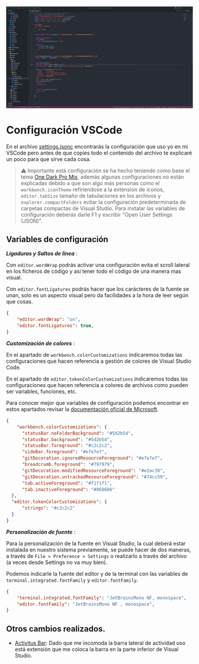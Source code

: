 ![Preview_Theme](./../assets/header_settings_preview.png)

# Configuración VSCode

En el archivo [settings.jsonc](./settings.jsonc) encontrarás la configuración que uso yo en mi VSCode pero antes
de que copies todo el contenido del archivo te explicaré un poco para que sirve cada cosa.

> ⚠️ Importante está configuración se ha hecho teniendo como base el tema [One Dark Pro Mix](https://marketplace.visualstudio.com/items?itemName=zhuangtongfa.Material-theme), además algunas configuraciones no están explicadas debido a que son algo más personas como el `workbench.iconTheme` refiriendose a la extension de iconos, `editor.tabSize` tamaño de tabulaciones en los archivos y `explorer.compactFolders` evitar la configuración predeterminada de carpetas compactas de Visual Studio. Para instalar las variables de configuración deberás darle F1 y escribir "Open User Settings (JSON)".
## Variables de configuración

**_Ligaduras y Saltos de linea_** :

Con `editor.wordWrap` podrás activar una configuración evita el scroll lateral en los ficheros de código y así tener todo el código de una manera mas visual.

Con `editor.fontLigatures` podrás hacer que los carácteres de la fuente se unan, solo es un aspecto visual pero da facilidades a la hora de leer según que cosas.

```json
{
    "editor.wordWrap": "on",
    "editor.fontLigatures": true,
}
```

**_Customización de colores_** :

En el apartado de `workbench.colorCustomizations` indicaremos todas las configuraciones que hacen referencia a gestión de colores de Visual Studio Code.

En el apartado de `editor.tokenColorCustomizations` indicaremos todas las configuraciones que hacen referencia a colores de archivos como pueden ser variables, funciones, etc.

Para conocer mejor que variables de configuración podemos encontrar en estos apartados revisar la [documentación oficial de Microsoft](https://code.visualstudio.com/api/references/theme-color).
```json
{
    "workbench.colorCustomizations": {
      "statusBar.noFolderBackground": "#5d2b54",
      "statusBar.background": "#5d2b54",
      "statusBar.foreground": "#c2c2c2",
      "sideBar.foreground": "#e7e7e7",
      "gitDecoration.ignoredResourceForeground": "#e7e7e7",
      "breadcrumb.foreground": "#797979",
      "gitDecoration.modifiedResourceForeground": "#e2ac39",
      "gitDecoration.untrackedResourceForeground": "#74cc59",
      "tab.activeForeground": "#f1f1f1",
      "tab.inactiveForeground": "#868686"
  },
  "editor.tokenColorCustomizations": {
      "strings": "#c2c2c2"
  }
}
```

**_Personalización de fuente_** :

Para la personalización de la fuente en Visual Studio, la cual deberá estar instalada en nuestro sistema previamente, se puede hacer de dos maneras, a través de `File > Preference > Settings` o realizarlo a través del archivo (a veces desde Settings no va muy bien).

Podemos indicarle la fuente del editor y de la terminal con las variables de `terminal.integrated.fontFamily` y `editor.fontFamily`.

```json
{
    "terminal.integrated.fontFamily": "JetBrainsMono NF, monospace",
    "editor.fontFamily": "JetBrainsMono NF , monospace",
}
```

## Otros cambios realizados.

- [Activitus Bar](https://marketplace.visualstudio.com/items?itemName=Gruntfuggly.activitusbar): Dado que me incomoda la barra lateral de actividad uso está extensión que me coloca la barra en la parte inferior de Visual Studio.

